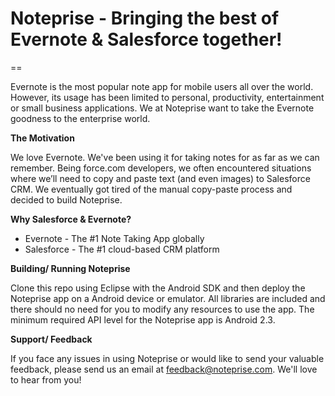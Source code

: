 # Noteprise - Bringing the best of Evernote & Salesforce together!
==

Evernote is the most popular note app for mobile users all over the world. However, its usage has been limited to personal, productivity, entertainment or small business applications. We at Noteprise want to take the Evernote goodness to the enterprise world. 

__The Motivation__


We love Evernote. We've been using it for taking notes for as far as we can remember. Being force.com developers, we often encountered situations where we’ll need to copy and paste text (and even images) to Salesforce CRM. We eventually got tired of the manual copy-paste process and decided to build Noteprise.  

__Why Salesforce & Evernote?__

* Evernote - The #1 Note Taking App globally
* Salesforce - The #1 cloud-based CRM platform

__Building/ Running Noteprise__


Clone this repo using Eclipse with the Android SDK and then deploy the Noteprise app on a Android device or emulator. All libraries are included and there should no need for you to modify any resources to use the app. The minimum required API level for the Noteprise app is Android 2.3.

__Support/ Feedback__

If you face any issues in using Noteprise or would like to send your valuable feedback, please send us an email at feedback@noteprise.com. We'll love to hear from you!

